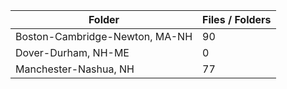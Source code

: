 | Folder                         |   Files / Folders |
|--------------------------------|-------------------|
| Boston-Cambridge-Newton, MA-NH |                90 |
| Dover-Durham, NH-ME            |                 0 |
| Manchester-Nashua, NH          |                77 |